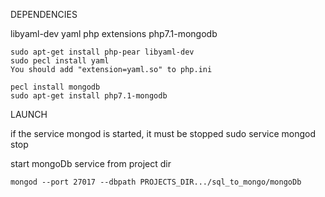 DEPENDENCIES

libyaml-dev
yaml php extensions
php7.1-mongodb
````
sudo apt-get install php-pear libyaml-dev
sudo pecl install yaml
You should add "extension=yaml.so" to php.ini

pecl install mongodb
sudo apt-get install php7.1-mongodb

````

LAUNCH

if the service mongod is started, it must be stopped
sudo service mongod stop

start mongoDb service from project dir
````
mongod --port 27017 --dbpath PROJECTS_DIR.../sql_to_mongo/mongoDb
````

